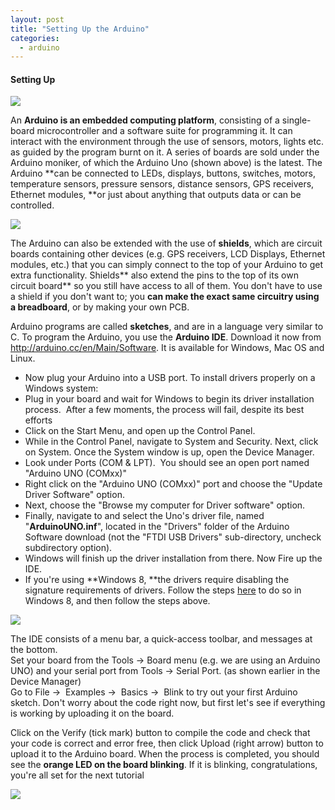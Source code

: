 ```yaml
---
layout: post
title: "Setting Up the Arduino"
categories:
  - arduino
---
```


#### Setting Up

**![][1]**

An **Arduino is an embedded computing platform**, consisting of a single-board microcontroller and a software suite for programming it. It can interact with the environment through the use of sensors, motors, lights etc. as guided by the program burnt on it. A series of boards are sold under the Arduino moniker, of which the Arduino Uno (shown above) is the latest. The Arduino **can be connected to LEDs, displays, buttons, switches, motors, temperature sensors, pressure sensors, distance sensors, GPS receivers, Ethernet modules, **or just about anything that outputs data or can be controlled.

**![][2]**

The Arduino can also be extended with the use of **shields**, which are circuit boards containing other devices (e.g. GPS receivers, LCD Displays, Ethernet modules, etc.) that you can simply connect to the top of your Arduino to get extra functionality. Shields** also extend the pins to the top of its own circuit board** so you still have access to all of them. You don't have to use a shield if you don't want to; you **can make the exact same circuitry using a breadboard**, or by making your own PCB.

Arduino programs are called **sketches**, and are in a language very similar to C. To program the Arduino, you use the **Arduino IDE**. Download it now from <http://arduino.cc/en/Main/Software>. It is available for Windows, Mac OS and Linux.

* Now plug your Arduino into a USB port. To install drivers properly on a Windows system:
* Plug in your board and wait for Windows to begin its driver installation process.  After a few moments, the process will fail, despite its best efforts
* Click on the Start Menu, and open up the Control Panel.
* While in the Control Panel, navigate to System and Security. Next, click on System. Once the System window is up, open the Device Manager.
* Look under Ports (COM & LPT).  You should see an open port named "Arduino UNO (COMxx)"
* Right click on the "Arduino UNO (COMxx)" port and choose the "Update Driver Software" option.
* Next, choose the "Browse my computer for Driver software" option.
* Finally, navigate to and select the Uno's driver file, named "**ArduinoUNO.inf**", located in the "Drivers" folder of the Arduino Software download (not the "FTDI USB Drivers" sub-directory, uncheck subdirectory option).
* Windows will finish up the driver installation from there. Now Fire up the IDE.
* If you're using **Windows 8, **the drivers require disabling the signature requirements of drivers. Follow the steps [here][3] to do so in Windows 8, and then follow the steps above.

**![][4]**

The IDE consists of a menu bar, a quick-access toolbar, and messages at the bottom.  
Set your board from the Tools → Board menu (e.g. we are using an Arduino UNO) and your serial port from Tools → Serial Port. (as shown earlier in the Device Manager)  
Go to File →  Examples →  Basics →  Blink to try out your first Arduino sketch. Don't worry about the code right now, but first let's see if everything is working by uploading it on the board.

Click on the Verify (tick mark) button to compile the code and check that your code is correct and error free, then click Upload (right arrow) button to upload it to the Arduino board. When the process is completed, you should see the **orange LED on the board blinking**. If it is blinking, congratulations, you're all set for the next tutorial

**![][5]**

[1]: https://lh6.googleusercontent.com/Sf75j7-DGEnoH3QFFav2taK7s-Yc2MxbZMw0kC_YF9rnoaSFYhiKgBA71Tcg-nN_bU33azT4H17lZJ0xAH5vmrJ-eZ9k2SCZb49CdYsatwKLIrTQwsI
[2]: https://lh4.googleusercontent.com/-w-9Ojf173Cyc6ewIHoaaJU6uaGLy9UUlqt3OEKgAKRSpzFfzrlkh3VS1XCEEjufccI0uBKjKGp0Wkc7ZZ3JcoI60cvWpccDDMgu9LNaSWaC2HniJKg
[3]: http://www.bryonconnolly.com/windows-8-arduino-driver-install
[4]: https://lh5.googleusercontent.com/xQSyQu_EUUPDPLEdU-6Z-PIdkO5boXMw-Xy-XtVobvxh_YL-wIFDrvHPxtu1TJWMWvB4y5QFBQJt1_tZsoAag-zkMWTKn4rDRK_9U7gr33wQd8mfim0
[5]: https://lh5.googleusercontent.com/8bWqCn8OTUSwZ9rUvTkkoa3Dp9K69ftoVchxjw_vM4OkRq8MI4UF7ht-hR4T1pkDg2vNpU8dw-s7jqdeTeDMV5FxZOQS_8Pv1LR1GPVK1Dlisq_jWuM
